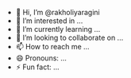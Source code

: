 - 👋 Hi, I’m @rakholiyaragini
- 👀 I’m interested in ...
- 🌱 I’m currently learning ...
- 💞️ I’m looking to collaborate on ...
- 📫 How to reach me ...
- 😄 Pronouns: ...
- ⚡ Fun fact: ...

<!---
rakholiyaragini/rakholiyaragini is a ✨ special ✨ repository because its `README.md` (this file) appears on your GitHub profile.
You can click the Preview link to take a look at your changes.
--->
